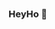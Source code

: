 ### HeyHo 👋

<!--
**Tiiita/Tiiita** is a ✨ _special_ ✨ repository because its `README.md` (this file) appears on your GitHub profile.

Here are some ideas to get you started:

- 🔭 Currently I am working on my own Minecraft Network
- 🌱 I would like to learn JS and HTML to make my own first Website:
- 📫 How to reach me: https://dsc.gg/tplugins
- 😄 Pronouns: he/him
- ⚡ Fun fact: Java is my only love :D
-->
